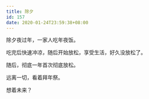 ```yaml
---
title: 除夕
id: 157
date: 2020-01-24T23:59:38+08:00
---
```



除夕夜过年，一家人吃年夜饭。

吃完后快速冲凉，随后开始放松，享受生活，好久没放松了。

随后，彻底一年首次彻底放松。

远离一切，看着拜年祭。

想着未来？